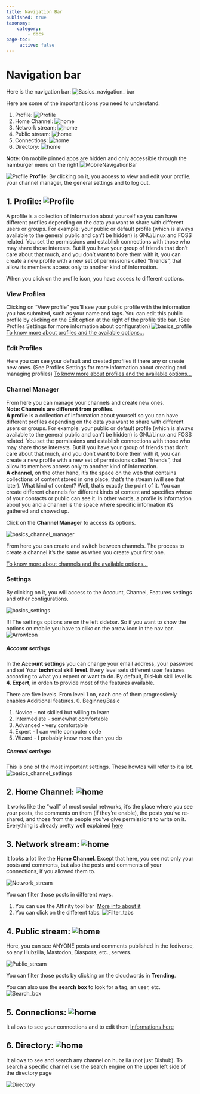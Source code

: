 ```yaml
---
title: Navigation Bar
published: true
taxonomy:
    category:
        - docs
page-toc:
     active: false
---
```


# Navigation bar

Here is the navigation bar:
![Basics_navigation_ bar](en/Basics_navigation_bar.png)

Here are some of the important icons you need to understand:
1. Profile: ![Profile](en/Basics_profile_icon.png)
2. Home Channel: ![home](en/Icon_home.png)
3. Network stream: ![home](en/Icon_network_stream.png)
4. Public stream: ![home](en/Icon_public_stream.png)
5. Connections: ![home](en/Icon_connections.png)
6. Directory: ![home](en/Icon_directory.png)

**Note:** On mobile pinned apps are hidden and only accessible through the hamburger menu on the right ![MobileNavigationBar](en/MobileNavigationBar.png)

![Profile](en/Basics_profile_icon.png) **Profile**: By clicking on it, you access to view and edit your profile, your channel manager, the general settings and to log out.

## 1. Profile: ![Profile](en/Basics_profile_icon.png)
A profile is a collection of information about yourself so you can have different profiles depending on the data you want to share with different users or groups. For example: your public or default profile (which is always available to the general public and can’t be hidden) is GNU/Linux and FOSS related. You set the permissions and establish connections with those who may share those interests. But if you have your group of friends that don’t care about that much, and you don’t want to bore them with it, you can create a new profile with a new set of permissions called “friends”, that allow its members access only to another kind of information.

When you click on the profile icon, you have access to different options.

### View Profiles
Clicking on “View profile” you’ll see your public profile with the information you has submited, such as your name and tags. You can edit this public profile by clicking on the Edit option at the right of the profile title bar.
(See Profiles Settings for more information about configuration)
![basics_profile](en/Basics_profile.png)
[To know more about profiles and the available options...]((../../02.Channels/02.Profiles))

### Edit Profiles
Here you can see your default and created profiles if there any or create new ones.
(See Profiles Settings for more information about creating and managing profiles)
[To know more about profiles and the available options...]((../../02.Channels/02.Profiles))

### Channel Manager
From here you can manage your channels and create new ones.<br>
**Note: Channels are different from profiles.**<br>
**A profile** is a collection of information about yourself so you can have different profiles depending on the data you want to share with different users or groups. For example: your public or default profile (which is always available to the general public and can’t be hidden) is GNU/Linux and FOSS related. You set the permissions and establish connections with those who may share those interests. But if you have your group of friends that don’t care about that much, and you don’t want to bore them with it, you can create a new profile with a new set of permissions called “friends”, that allow its members access only to another kind of information.<br>
**A channel**, on the other hand, it’s the space on the web that contains collections of content stored in one place, that’s the stream (will see that later). What kind of content? Well, that’s exactly the point of it. You can create different channels for different kinds of content and specifies whose of your contacts or public can see it. In other words, a profile is information about you and a channel is the space where specific information it’s gathered and showed up.

Click on the **Channel Manager** to access its options.

![basics_channel_manager](en/Basics_channel_manager.png)

From here you can create and switch between channels. The process to create a channel it’s the same as when you create your first one.

[To know more about channels and the available options...](../../02.Channels)

### Settings
By clicking on it, you will access to the Account, Channel, Features settings and other configurations.

![basics_settings](en/Basics_settings.png)

!!! The settings options are on the left sidebar. So if you want to show the options on mobile you have to clikc on the arrow icon in the nav bar. ![ArrowIcon](en/ArrowIcon.png)

##### Account settings
In the **Account settings** you can change your email address, your password and set Your **technical skill level**. Every level sets different user features according to what you expect or want to do. By default, DisHub skill level is **4. Expert**, in orden to provide most of the features available.

There are five levels. From level 1 on, each one of them progressively enables Additional features.
0. Beginner/Basic
1. Novice - not skilled but willing to learn
2. Intermediate - somewhat comfortable
3. Advanced - very comfortable
4. Expert - I can write computer code
5. Wizard - I probably know more than you do

##### Channel settings:
This is one of the most important settings. These howtos will refer to it a lot.
![basics_channel_settings](en/Basics_channel_settings.png)

## 2. Home Channel: ![home](en/Icon_home.png)
It works like the “wall” of most social networks, it’s the place where you see your posts, the comments on them (if they’re enable), the posts you’ve re-shared, and those from the people you’ve give permissions to write on it.
Everything is already pretty well explained [here](../01.Basics)

## 3. Network stream: ![home](en/Icon_network_stream.png)
It looks a lot like the **Home Channel**. Except that here, you see not only your posts and comments, but also the posts and comments of your connections, if you allowed them to.

![Network_stream](en/Network_stream.png)

You can filter those posts in different ways.
1. You can use the Affinity tool bar  [More info about it](../../07.Features/01.Connection_filtering)
2. You can click on the different tabs.
![Filter_tabs](en/Filter_tabs.png)

## 4. Public stream: ![home](en/Icon_public_stream.png)
Here, you can see ANYONE posts and comments published in the fediverse, so any Hubzilla, Mastodon, Diaspora, etc., servers.

![Public_stream](en/Public_stream.png)

You can filter those posts by clicking on the cloudwords in **Trending**.

You can also use the **search box** to look for a tag, an user, etc. ![Search_box](en/Search_box.png)

## 5. Connections: ![home](en/Icon_connections.png)
It allows to see your connections and to edit them [Informations here](../../03.Connections)

## 6. Directory: ![home](en/Icon_directory.png)
It allows to see and search any channel on hubzilla (not just Dishub). To search a specific channel use the search engine on the upper left side of the directory page

![Directory](en/Directory.png)
